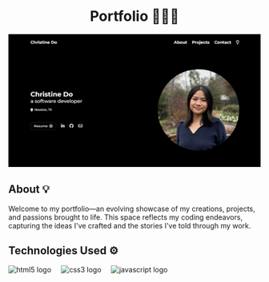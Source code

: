 <h1 align="center">Portfolio 👩🏻‍💻</h1>
<div align="center">
    <img src="src/assets/project.png" alt="Project Image" max-width="100%"/>
</div>

<h2 align="left">About 💡</h2>
<p align="left">Welcome to my portfolio—an evolving showcase of my creations, projects, and passions brought to life. This space reflects my coding endeavors, capturing the ideas I've crafted and the stories I've told through my work. </p>

<h2 align="left">Technologies Used ⚙️</h2>
<div align="left">
  <img src="https://img.shields.io/badge/HTML5-E34F26?logo=html5&logoColor=white&style=for-the-badge" height="30" alt="html5 logo"  />
  <img width="12" />
  <img src="https://img.shields.io/badge/CSS3-1572B6?logo=css3&logoColor=white&style=for-the-badge" height="30" alt="css3 logo"  />
  <img width="12" />
  <img src="https://img.shields.io/badge/JavaScript-F7DF1E?logo=javascript&logoColor=black&style=for-the-badge" height="30" alt="javascript logo"  />
</div>
